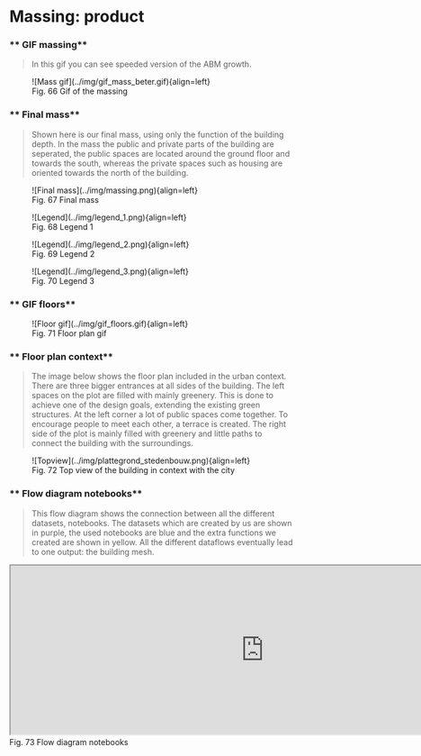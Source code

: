 # **Massing: product**

### ** GIF massing**
> In this gif you can see speeded version of the ABM growth.
<figure markdown>
  ![Mass gif](../img/gif_mass_beter.gif){align=left}
  <figcaption>Fig. 66 Gif of the massing</figcaption>
</figure>

### ** Final mass**
> Shown here is our final mass, using only the function of the building depth. In the mass the public and private parts of the building are seperated, the public spaces are located around the ground floor and towards the south, whereas the private spaces such as housing are oriented towards the north of the building.

<figure markdown>
  ![Final mass](../img/massing.png){align=left}
  <figcaption>Fig. 67 Final mass</figcaption>
</figure>

<figure markdown>
  ![Legend](../img/legend_1.png){align=left}
  <figcaption>Fig. 68 Legend 1</figcaption>
</figure>

<figure markdown>
  ![Legend](../img/legend_2.png){align=left}
  <figcaption>Fig. 69 Legend 2</figcaption>
</figure>

<figure markdown>
  ![Legend](../img/legend_3.png){align=left}
  <figcaption>Fig. 70 Legend 3</figcaption>
</figure>

### ** GIF floors**
<figure markdown>
  ![Floor gif](../img/gif_floors.gif){align=left}
  <figcaption>Fig. 71 Floor plan gif</figcaption>
</figure>

### ** Floor plan context**
> The image below shows the floor plan included in the urban context. There are three bigger entrances at all sides of the building. The left spaces on the plot are filled with mainly greenery. This is done to achieve one of the design goals, extending the existing green structures. At the left corner a lot of public spaces come together. To encourage people to meet each other, a terrace is created. The right side of the plot is mainly filled with greenery and little paths to connect the building with the surroundings.

<figure markdown>
  ![Topview](../img/plattegrond_stedenbouw.png){align=left}
  <figcaption>Fig. 72 Top view of the building in context with the city</figcaption>
</figure>

### ** Flow diagram notebooks**
> This flow diagram shows the connection between all the different datasets, notebooks. The datasets which are created by us are shown in purple, the used notebooks are blue and the extra functions we created are shown in yellow. All the different dataflows eventually lead to one output: the building mesh.

<iframe src="https://drive.google.com/file/d/1ktS7Xo1TA7JSXAQctYEvab5elJg8NCov/preview" width="900px" height="300px"></iframe>
Fig. 73 Flow diagram notebooks

